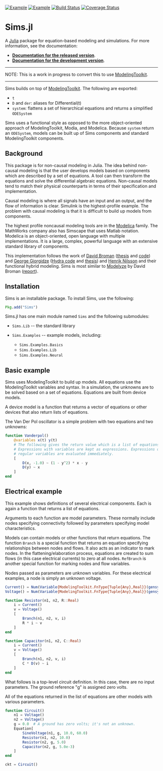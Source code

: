 [![Example](http://pkg.julialang.org/badges/Sims_release.svg)](http://pkg.julialang.org/?pkg=Sims&ver=release)
[![Example](http://pkg.julialang.org/badges/Sims_nightly.svg)](http://pkg.julialang.org/?pkg=Sims&ver=nightly)
[![Build Status](https://travis-ci.org/tshort/Sims.jl.svg?branch=master)](https://travis-ci.org/tshort/Sims.jl)
[![Coverage Status](https://img.shields.io/coveralls/tshort/Sims.jl.svg)](https://coveralls.io/r/tshort/Sims.jl)


Sims.jl
=======

A [Julia](http://julialang.org) package for equation-based modeling
and simulations. For more information, see the documentation:

* **[Documentation for the released version](https://tshort.github.io/Sims.jl/stable)**.
* **[Documentation for the development version](https://tshort.github.io/Sims.jl/latest)**.

---

NOTE: This is a work in progress to convert this to use [ModelingToolkit](https://mtk.sciml.ai/).

---

Sims builds on top of [ModelingToolkit](https://mtk.sciml.ai/). The following
are exported:

* `t`
* `D` and `der`: aliases for Differential(t)
* `system`: flattens a set of hierarchical equations and returns a simplified `ODESystem`

Sims uses a functional style as opposed to the more object-oriented
approach of ModelingToolkit, Modia, and Modelica. Because `system`
return an `ODESystem`, models can be built up of Sims components and
standard ModelingToolkit components.


Background
----------

This package is for non-causal modeling in Julia. The idea behind
non-causal modeling is that the user develops models based on
components which are described by a set of equations. A tool can then
transform the equations and solve the differential algebraic
equations. Non-causal models tend to match their physical counterparts
in terms of their specification and implementation.

Causal modeling is where all signals have an input and an output, and
the flow of information is clear. Simulink is the highest-profile
example. The problem with causal modeling is that it is difficult to
build up models from components.

The highest profile noncausal modeling tools are in the
[Modelica](https://www.modelica.org/) family. The MathWorks company also has
Simscape that uses Matlab notation. Modelica is an object-oriented,
open language with multiple implementations. It is a large, complex,
powerful language with an extensive standard library of components.

This implementation follows the work of
[David Broman](http://web.ict.kth.se/~dbro/)
([thesis](http://www.bromans.com/david/publ/thesis-2010-david-broman.pdf)
and [code](http://www.bromans.com/software/mkl/mkl-source-1.0.0.zip))
and [George Giorgidze](http://db.inf.uni-tuebingen.de/team/giorgidze)
([Hydra code](https://github.com/giorgidze/Hydra) and
[thesis](http://db.inf.uni-tuebingen.de/files/giorgidze/phd_thesis.pdf))
and [Henrik Nilsson](http://www.cs.nott.ac.uk/~nhn/) and their
functional hybrid modeling. Sims is most similar to
[Modelyze](https://github.com/david-broman/modelyze) by David Broman
([report](http://www.eecs.berkeley.edu/Pubs/TechRpts/2012/EECS-2012-173.pdf)).

    
Installation
------------

Sims is an installable package. To install Sims, use the following:

```julia
Pkg.add("Sims")
```

Sims.jl has one main module named `Sims` and the following submodules:

* `Sims.Lib` -- the standard library

* `Sims.Examples` -- example models, including:
  * `Sims.Examples.Basics`
  * `Sims.Examples.Lib`
  * `Sims.Examples.Neural`

Basic example
-------------

Sims uses ModelingToolkit to build up models. All equations use the
ModelingToolkit variables and syntax.
In a simulation, the unknowns are to be solved based on a set of
equations. Equations are built from device models. 

A device model is a function that returns a vector of equations or
other devices that also return lists of equations. 

The Van Der Pol oscillator is a simple problem with two equations
and two unknowns:

``` julia
function Vanderpol()
    @variables x(t) y(t)
    # The following gives the return value which is a list of equations.
    # Expressions with variables are kept as expressions. Expressions of
    # regular variables are evaluated immediately.
    [
        D(x, -1.0) ~ (1 - y^2) * x - y
        D(y) ~ x
    ]
end
``` 

Electrical example
------------------

This example shows definitions of several electrical components. Each
is again a function that returns a list of equations. 

Arguments to each function are model parameters. These normally include
nodes specifying connectivity followed by parameters specifying model
characteristics.

Models can contain models or other functions that return equations.
The function `Branch` is a special function that returns an equation
specifying relationships between nodes and flows. It also acts as an
indicator to mark nodes. In the flattening/elaboration process,
equations are created to sum flows (in this case electrical currents)
to zero at all nodes. `RefBranch` is another special function for
marking nodes and flow variables.

Nodes passed as parameters are unknown variables. For these
electrical examples, a node is simply an unknown voltage.
 

```julia
Current() = Num(Variable{ModelingToolkit.FnType{Tuple{Any},Real}}(gensym("i")))(t)
Voltage() = Num(Variable{ModelingToolkit.FnType{Tuple{Any},Real}}(gensym("v")))(t)

function Resistor(n1, n2, R::Real) 
    i = Current()
    v = Voltage()
    [
        Branch(n1, n2, v, i)
        R * i ~ v
    ]
end

function Capacitor(n1, n2, C::Real) 
    i = Current()
    v = Voltage()
    [
        Branch(n1, n2, v, i)
        C * D(v) ~ i
    ]
end
```

What follows is a top-level circuit definition. In this case,
there are no input parameters. The ground reference "g" is
assigned zero volts.

All of the equations returned in the list of equations are other
models with various parameters.
   
```julia
function Circuit()
    n1 = Voltage()
    n2 = Voltage()
    g = 0.0  # A ground has zero volts; it's not an unknown.
    Equation[
        SineVoltage(n1, g, 10.0, 60.0)
        Resistor(n1, n2, 10.0)
        Resistor(n2, g, 5.0)
        Capacitor(n2, g, 5.0e-3)
    ]
end

ckt = Circuit()
```

